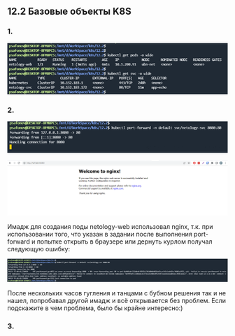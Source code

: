 ## 12.2 Базовые объекты K8S

### 1.

![img.png](img.png)

### 2.

![img_1.png](img_1.png)

![img_2.png](img_2.png)

Имадж для создания поды netology-web использовал nginx, т.к. при использовании того, что указан в задании после выполнения port-forward и попытке открыть в браузере или дернуть курлом получал следующую ошибку:

![img_3.png](img_3.png)

После нескольких часов гугления и танцами с бубном решения так и не нашел, попробавал другой имадж и всё открывается без проблем. Если подскажите в чем проблема, было бы крайне интересно:)  

### 3.

